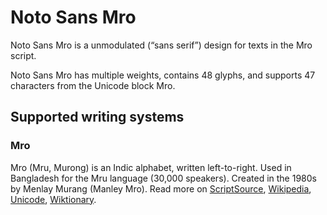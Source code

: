 
# Noto Sans Mro

Noto Sans Mro is a unmodulated (“sans serif”) design for texts in the Mro script. 

Noto Sans Mro has multiple weights, contains 48 glyphs, and supports 47 characters from the Unicode block Mro.


## Supported writing systems


### Mro

Mro (Mru, Murong) is an Indic alphabet, written left-to-right. Used in Bangladesh for the Mru language (30,000 speakers). Created in the 1980s by Menlay Murang (Manley Mro). Read more on [ScriptSource](https://scriptsource.org/scr/Mroo), [Wikipedia](https://en.wikipedia.org/wiki/ISO_15924:Mroo), [Unicode](https://www.unicode.org/versions/Unicode13.0.0/ch13.pdf#G27701), [Wiktionary](https://en.wiktionary.org/wiki/Category:Mro_script).

